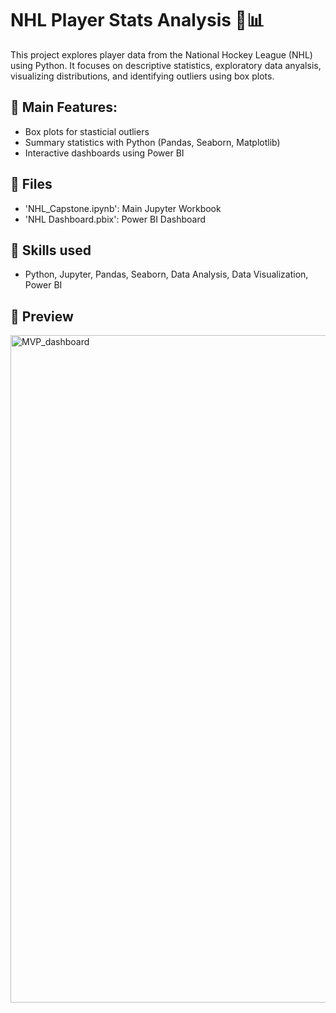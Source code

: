 # NHL Player Stats Analysis 🏒📊
This project explores player data from the National Hockey League (NHL) using Python.
It focuses on descriptive statistics, exploratory data anyalsis, visualizing distributions, and identifying outliers using box plots. 

## 🔎 Main Features:
- Box plots for stasticial outliers
- Summary statistics with Python (Pandas, Seaborn, Matplotlib)
- Interactive dashboards using Power BI

## 📁 Files
- 'NHL_Capstone.ipynb': Main Jupyter Workbook
- 'NHL Dashboard.pbix': Power BI Dashboard

## 🧰 Skills used
- Python, Jupyter, Pandas, Seaborn, Data Analysis, Data Visualization, Power BI

## 👀 Preview
<img width="1068" alt="MVP_dashboard" src="https://github.com/user-attachments/assets/32f8021f-b835-4259-9e05-99acd83ae597" />

